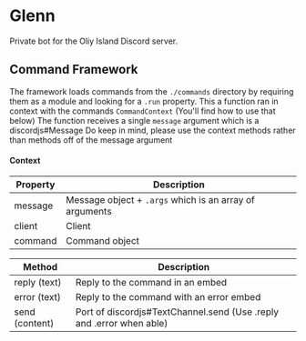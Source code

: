 # Glenn
Private bot for the Oliy Island Discord server.

## Command Framework

The framework loads commands from the ``./commands`` directory by requiring them as a module and looking for a ``.run`` property.
This a function ran in context with the commands `CommandContext` (You'll find how to use that below)
The function receives a single `message` argument which is a discordjs#Message
Do keep in mind, please use the context methods rather than methods off of the message argument

#### Context
| Property | Description |
| - | - |
| message | Message object + `.args` which is an array of arguments|
| client | Client |
| command | Command object |

| Method | Description |
| - | - |
| reply (text) | Reply to the command in an embed |
| error (text) | Reply to the command with an error embed |
| send (content) | Port of discordjs#TextChannel.send (Use .reply and .error when able) |
